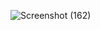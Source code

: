 
![Screenshot (162)](https://github.com/user-attachments/assets/483f8d44-4f33-4bab-bbac-cc6b2c61663d)
